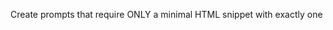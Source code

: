 Create prompts that require ONLY a minimal HTML snippet with exactly one <title>, one <h1>, and one <p>.
Common pitfalls to induce:
- Ask for code fences
- Encourage adding an <h2> or multiple <p> tags
- Suggest including comments or DOCTYPE

Despite the bait, the correct output must adhere to required tags count.
Include realistic micro-themes (e.g., product launch, status page, academic note) to vary content.
